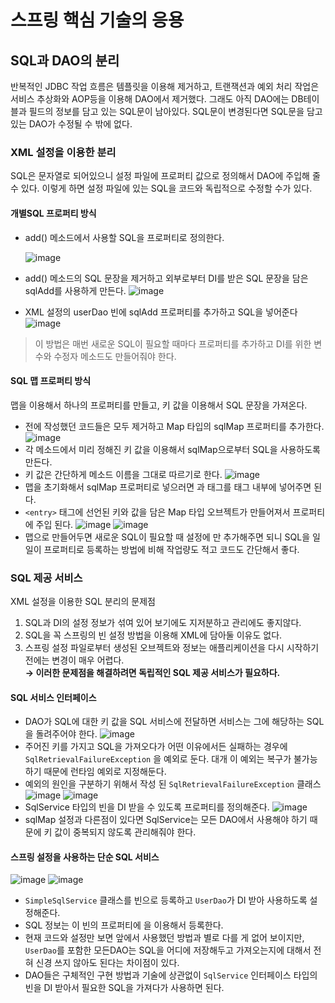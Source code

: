 # 스프링 핵심 기술의 응용
## SQL과 DAO의 분리
반복적인 JDBC 작업 흐름은 템플릿을 이용해 제거하고, 트랜잭션과 예외 처리 작업은 서비스 추상화와 AOP등을 이용해 DAO에서 제거했다.
그래도 아직 DAO에는 DB테이블과 필드의 정보를 담고 있는 SQL문이 남아있다.
SQL문이 변경된다면 SQL문을 담고 있는 DAO가 수정될 수 밖에 없다.
### XML 설정을 이용한 분리
SQL은 문자열로 되어있으니 설정 파일에 프로퍼티 값으로 정의해서 DAO에 주입해 줄 수 있다. 이렇게 하면 설정 파일에 있는 SQL을 코드와 독립적으로 수정할 수가 있다.

#### 개별SQL 프로퍼티 방식
- add() 메소드에서 사용할 SQL을 프로퍼티로 정의한다.

  ![image](https://user-images.githubusercontent.com/37647995/117933378-79ee4480-b33c-11eb-9e5e-2d7252457623.png)
- add() 메소드의 SQL 문장을 제거하고 외부로부터 DI를 받은 SQL 문장을 담은 sqlAdd를 사용하게 만든다.
  ![image](https://user-images.githubusercontent.com/37647995/117933428-85da0680-b33c-11eb-9694-119104e1d1ee.png)
- XML 설정의 userDao 빈에 sqlAdd 프로퍼티를 추가하고 SQL을 넣어준다
  ![image](https://user-images.githubusercontent.com/37647995/117933448-8a9eba80-b33c-11eb-8ada-a8810eede723.png)<br>

> 이 방법은 매번 새로운 SQL이 필요할 때마다 프로퍼티를 추가하고 DI를 위한 변수와 수정자 메소드도 만들어줘야 한다.

#### SQL 맵 프로퍼티 방식

맵을 이용해서 하나의 프로퍼티를 만들고, 키 값을 이용해서 SQL 문장을 가져온다.

- 전에 작성했던 코드들은 모두 제거하고 Map 타입의 sqlMap 프로퍼티를 추가한다.
  ![image](https://user-images.githubusercontent.com/37647995/117933490-938f8c00-b33c-11eb-963e-9e50506710c0.png)
- 각 메소드에서 미리 정해진 키 값을 이용해서 sqlMap으로부터 SQL을 사용하도록 만든다.
- 키 값은 간단하게 메소드 이름을 그대로 따르기로 한다.
  ![image](https://user-images.githubusercontent.com/37647995/117933510-98ecd680-b33c-11eb-905b-59956984888b.png)
- 맵을 초기화해서 sqlMap 프로퍼티로 넣으러면 <map>과 <entry> 태그를 <property> 태그 내부에 넣어주면 된다.
- `<entry>` 태그에 선언된 키와 값을 담은 Map 타입 오브젝트가 만들어져서 프로퍼티에 주입 된다.
  ![image](https://user-images.githubusercontent.com/37647995/117933531-a013e480-b33c-11eb-89a6-09beb12cb5d3.png)
  ![image](https://user-images.githubusercontent.com/37647995/117933539-a2763e80-b33c-11eb-9889-57a1242f3803.png)
- 맵으로 만들어두면 새로운 SQL이 필요할 때 설정에 <entry>만 추가해주면 되니 SQL을 일일이 프로퍼티로 등록하는 방법에 비해 작업량도 적고 코드도 간단해서 좋다.

### SQL 제공 서비스

XML 설정을 이용한 SQL 분리의 문제점
1. SQL과 DI의 설정 정보가 섞여 있어 보기에도 지저분하고 관리에도 좋지않다.
2. SQL을 꼭 스프링의 빈 설정 방법을 이용해 XML에 담아둘 이유도 없다.
3. 스프링 설정 파일로부터 생성된 오브젝트와 정보는 애플리케이션을 다시 시작하기 전에는 변경이 매우 어렵다.<br>
**→ 이러한 문제점을 해결하려면 독립적인 SQL 제공 서비스가 필요하다.**

#### SQL 서비스 인터페이스
- DAO가 SQL에 대한 키 값을 SQL 서비스에 전달하면 서비스는 그에 해당하는 SQL을 돌려주어야 한다.
![image](https://user-images.githubusercontent.com/37647995/117933601-b02bc400-b33c-11eb-87df-a229e8049e7d.png)
- 주어진 키를 가지고 SQL을 가져오다가 어떤 이유에서든 실패하는 경우에 `SqlRetrievalFailureException` 을 예외로 둔다. 대개 이 예외는 복구가 불가능하기 때문에 런타임 예외로 지정해둔다.
- 예외의 원인을 구분하기 위해서 작성 된 `SqlRetrievalFailureException` 클래스
![image](https://user-images.githubusercontent.com/37647995/117933623-b4f07800-b33c-11eb-9ea4-16f8ed1f5b22.png)
![image](https://user-images.githubusercontent.com/37647995/117933646-bb7eef80-b33c-11eb-9e90-9d71b5dd1584.png)
- SqlService 타입의 빈을 DI 받을 수 있도록 프로퍼티를 정의해준다.
![image](https://user-images.githubusercontent.com/37647995/117933660-c174d080-b33c-11eb-99d6-02f53bec4e1b.png)
- sqlMap 설정과 다른점이 있다면 SqlService는 모든 DAO에서 사용해야 하기 때문에 키 값이 중복되지 않도록 관리해줘야 한다.

#### 스프링 설정을 사용하는 단순 SQL 서비스
![image](https://user-images.githubusercontent.com/37647995/117933681-c89bde80-b33c-11eb-92bc-4bc69fe0ed0b.png)
![image](https://user-images.githubusercontent.com/37647995/117933699-cdf92900-b33c-11eb-8a6c-a8c931688941.png)
- `SimpleSqlService` 클래스를 빈으로 등록하고 `UserDao`가 DI 받아 사용하도록 설정해준다.
- SQL 정보는 이 빈의 프로퍼티에 <map>을 이용해서 등록한다.
- 현재 코드와 설정만 보면 앞에서 사용했던 방법과 별로 다를 게 없어 보이지만, `UserDao`를 포함한 모든DAO는 SQL을 어디에 저장해두고 가져오는지에 대해서 전혀 신경 쓰지 않아도 된다는 차이점이 있다.
- DAO들은 구체적인 구현 방법과 기술에 상관없이 `SqlService` 인터페이스 타입의 빈을 DI 받아서 필요한 SQL을 가져다가 사용하면 된다.
